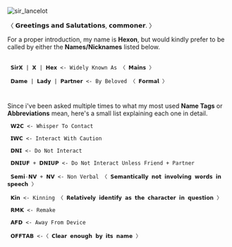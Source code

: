 ![sir_lancelot](https://github.com/CELLCON/VIEW/assets/154642987/80c1075d-b12d-48ff-8335-1ab2f6ebd3f2)

〈 𝗚𝗿𝗲𝗲𝘁𝗶𝗻𝗴𝘀 𝗮𝗻𝗱 𝗦𝗮𝗹𝘂𝘁𝗮𝘁𝗶𝗼𝗻𝘀, 𝗰𝗼𝗺𝗺𝗼𝗻𝗲𝗿. 〉

For a proper introduction, my name is **Hexon**, but would kindly prefer to be called by either the **Names/Nicknames** listed below.

##

`` 𝗦𝗶𝗿𝗫 | 𝗫 | 𝗛𝗲𝘅 <- Widely Known As 〈 𝗠𝗮𝗶𝗻𝘀 〉``

`` 𝗗𝗮𝗺𝗲 | 𝗟𝗮𝗱𝘆 | 𝗣𝗮𝗿𝘁𝗻𝗲𝗿 <- By Beloved 〈 𝗙𝗼𝗿𝗺𝗮𝗹 〉``

# 
Since i've been asked multiple times to what my most used **Name Tags** or **Abbreviations** mean, here's a small list explaining each one in detail.

``  𝗪𝟮𝗖 <- Whisper To Contact ``

``  𝗜𝗪𝗖 <- Interact With Caution ``

``  𝗗𝗡𝗜 <- Do Not Interact ``
 
``  𝗗𝗡𝗜𝗨𝗙 + 𝗗𝗡𝗜𝗨𝗣 <- Do Not Interact Unless Friend + Partner ``

`` 𝗦𝗲𝗺𝗶-𝗡𝗩 + 𝗡𝗩 <- Non Verbal 〈 𝗦𝗲𝗺𝗮𝗻𝘁𝗶𝗰𝗮𝗹𝗹𝘆 𝗻𝗼𝘁 𝗶𝗻𝘃𝗼𝗹𝘃𝗶𝗻𝗴 𝘄𝗼𝗿𝗱𝘀 𝗶𝗻 𝘀𝗽𝗲𝗲𝗰𝗵 〉``

`` 𝗞𝗶𝗻 <- Kinning 〈 𝗥𝗲𝗹𝗮𝘁𝗶𝘃𝗲𝗹𝘆 𝗶𝗱𝗲𝗻𝘁𝗶𝗳𝘆 𝗮𝘀 𝘁𝗵𝗲 𝗰𝗵𝗮𝗿𝗮𝗰𝘁𝗲𝗿 𝗶𝗻 𝗾𝘂𝗲𝘀𝘁𝗶𝗼𝗻 〉``

``  𝗥𝗠𝗞 <- Remake ``

``  𝗔𝗙𝗗 <- Away From Device ``

`` 𝗢𝗙𝗙𝗧𝗔𝗕 <-〈 𝗖𝗹𝗲𝗮𝗿 𝗲𝗻𝗼𝘂𝗴𝗵 𝗯𝘆 𝗶𝘁𝘀 𝗻𝗮𝗺𝗲 〉``
